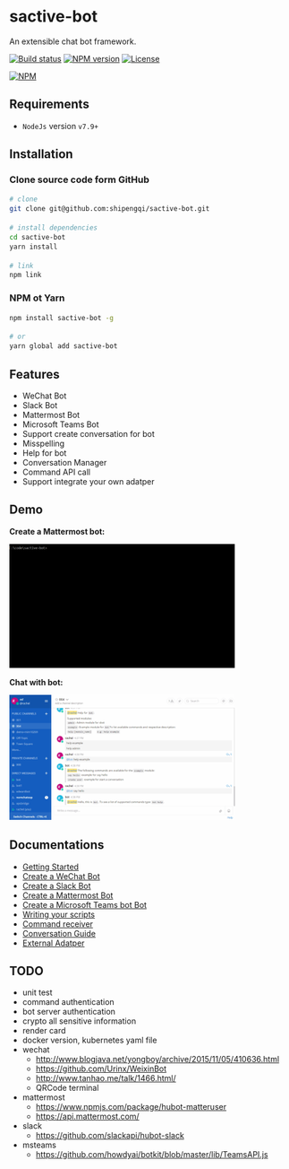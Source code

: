 # sactive-bot
An extensible chat bot framework.

[![Build status][travis-image]][travis-url]
[![NPM version][npm-image]][npm-url]
[![License][license-image]][license-url]

[npm-image]: https://img.shields.io/npm/v/sactive-bot.svg?style=flat-square
[npm-url]: https://www.npmjs.com/package/sactive-bot
[travis-image]: https://img.shields.io/travis/shipengqi/sactive-bot/master.svg&style=flat-square
[travis-url]: https://www.travis-ci.org/shipengqi/sactive-bot
[license-image]: http://img.shields.io/npm/l/sactive-bot.svg?style=flat-square
[license-url]: ./LICENSE

[![NPM](https://nodei.co/npm/sactive-bot.png?downloads=true)](https://nodei.co/npm/sactive-bot/)

## Requirements
- `NodeJs` version `v7.9+`

## Installation
### Clone source code form GitHub
```bash
# clone
git clone git@github.com:shipengqi/sactive-bot.git

# install dependencies
cd sactive-bot
yarn install

# link
npm link
```

### NPM ot Yarn
```bash
npm install sactive-bot -g

# or
yarn global add sactive-bot
```

## Features
- WeChat Bot
- Slack Bot
- Mattermost Bot
- Microsoft Teams Bot
- Support create conversation for bot
- Misspelling
- Help for bot
- Conversation Manager
- Command API call
- Support integrate your own adatper

## Demo
**Create a Mattermost bot:**

<img src="docs/img/sbot_demo.gif" width="80%" height="">

**Chat with bot:**

<img src="docs/img/chat_bot_demo.gif" width="80%" height="">

## Documentations
- [Getting Started](docs/getting_started.md)
- [Create a WeChat Bot](docs/wechat_bot.md)
- [Create a Slack Bot](docs/slack_bot.md)
- [Create a Mattermost Bot](docs/mattermost_bot.md)
- [Create a Microsoft Teams bot Bot](docs/msteams_bot.md)
- [Writing your scripts](docs/scripts.md)
- [Command receiver](docs/command_receiver.md)
- [Conversation Guide](docs/conversation_guide.md)
- [External Adatper](docs/external_adapter.md)

## TODO
- unit test
- command authentication
- bot server authentication
- crypto all sensitive information
- render card
- docker version, kubernetes yaml file
- wechat
  - http://www.blogjava.net/yongboy/archive/2015/11/05/410636.html
  - https://github.com/Urinx/WeixinBot
  - http://www.tanhao.me/talk/1466.html/
  - QRCode terminal
- mattermost
  - https://www.npmjs.com/package/hubot-matteruser
  - https://api.mattermost.com/
- slack
  - https://github.com/slackapi/hubot-slack
- msteams
  - https://github.com/howdyai/botkit/blob/master/lib/TeamsAPI.js